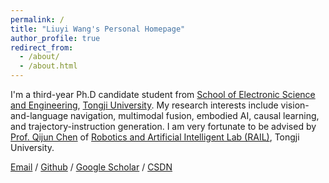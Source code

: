 ```yaml
---
permalink: /
title: "Liuyi Wang's Personal Homepage"
author_profile: true
redirect_from: 
  - /about/
  - /about.html
---
```


I'm a third-year Ph.D candidate student from [School of Electronic Science and Engineering](https://see.tongji.edu.cn/), [Tongji University](https://www.tongji.edu.cn/). My research interests include vision-and-language navigation, multimodal fusion, embodied AI, causal learning, and trajectory-instruction generation. I am very fortunate to be advised by [Prof. Qijun Chen](http://dblp.uni-trier.de/pers/hd/c/Chen:Qijun) of [Robotics and Artificial Intelligent Lab (RAIL)](https://rail.tongji.edu.cn/main.htm), Tongji University. 

[Email](wly@tongji.edu.cn) / [Github](https://github.com/CrystalSixone) / [Google Scholar](https://scholar.google.com/citations?user=AW2gZ8cAAAAJ&hl=en) / [CSDN](https://blog.csdn.net/weixin_41848012) 
